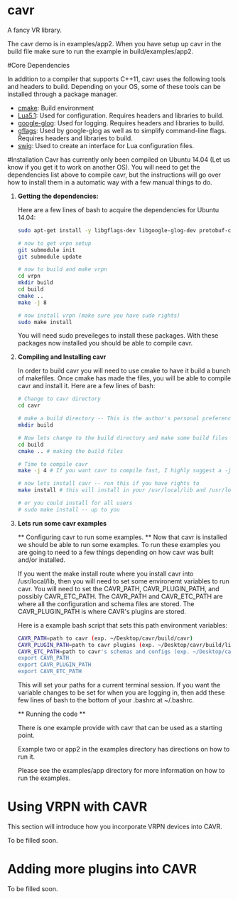 cavr
====

A fancy VR library.

The cavr demo is in examples/app2. When you have setup up cavr in the build file make sure to run the example in build/examples/app2.

#Core Dependencies

In addition to a compiler that supports C++11, cavr uses the following tools and headers to build. Depending on your OS, some of these tools can be installed through a package manager.

* [cmake](http://www.cmake.org/): Build environment
* [Lua5.1](http://www.lua.org/): Used for configuration. Requires headers and libraries to build.
* [google-glog](https://code.google.com/p/google-glog/): Used for logging. Requires headers and libraries to build.
* [gflags](https://code.google.com/p/gflags/): Used by google-glog as well as to simplify command-line flags. Requires headers and libraries to build.
* [swig](http://www.swig.org/): Used to create an interface for Lua configuration files.


#Installation
Cavr has currently only been compiled on Ubuntu 14.04 (Let us know if you get it to work on another OS). 
You will need to get the dependencies list above to compile cavr, but the instructions will go over how to install them in a automatic way with a few manual things to do.

1.  **Getting the dependencies:**

    Here are a few lines of bash to acquire the dependencies for Ubuntu 14.04:
    ```bash
    sudo apt-get install -y libgflags-dev libgoogle-glog-dev protobuf-compiler libprotobuf-dev swig libzmq-dev liblua5.1-dev cmake
    
    # now to get vrpn setup
    git submodule init
    git submodule update
    
    # now to build and make vrpn
    cd vrpn
    mkdir build
    cd build
    cmake ..
    make -j 8
    
    # now install vrpn (make sure you have sudo rights)
    sudo make install
    ```
    
    You will need sudo preveileges to install these packages. 
    With these packages now installed you should be able to compile cavr.

2. **Compiling and Installing cavr**

    In order to build cavr you will need to use cmake to have it build a bunch of makefiles. Once cmake has made the files,     you will be able to compile cavr and install it. Here are a few lines of bash:

    ```bash
    # Change to cavr directory
    cd cavr

    # make a build directory -- This is the author's personal preference for cmake.
    mkdir build

    # Now lets change to the build directory and make some build files
    cd build
    cmake .. # making the build files

    # Time to compile cavr
    make -j 4 # If you want cavr to compile fast, I highly suggest a -j # to have make run parallel jobs.

    # now lets install cavr -- run this if you have rights to
    make install # this will install in your /usr/local/lib and /usr/local/include

    # or you could install for all users
    # sudo make install -- up to you 

    ```

3.  **Lets run some cavr examples**

    ** Configuring cavr to run some examples. ** 
    Now that cavr is installed we should be able to run some examples.
    To run these examples you are going to need to a few things depending on how cavr was built and/or installed.
    
    If you went the make install route where you install cavr into /usr/local/lib, then you will need to set some environemt     variables to run cavr. You will need to set the CAVR_PATH, CAVR_PLUGIN_PATH, and possibly CAVR_ETC_PATH. The CAVR_PATH      and CAVR_ETC_PATH are where all the configuration and schema files are stored. The CAVR_PLUGIN_PATH is where CAVR's         plugins are stored. 
    
    Here is a example bash script that sets this path environment variables:
    ```bash
    CAVR_PATH=path to cavr (exp. ~/Desktop/cavr/build/cavr)
    CAVR_PLUGIN_PATH=path to cavr plugins (exp. ~/Desktop/cavr/build/lib/plugins 
    CAVR_ETC_PATH=path to cavr's schemas and configs (exp. ~/Desktop/cavr/etc)
    export CAVR_PATH
    export CAVR_PLUGIN_PATH
    export CAVR_ETC_PATH
    ```
    
    This will set your paths for a current terminal session. If you want the variable changes to be set for when you are        logging in, then add these few lines of bash to the bottom of your .bashrc at ~/.bashrc.
    
    ** Running the code **
    
    There is one example provide with cavr that can be used as a starting point.
    
    Example two or app2 in the examples directory has directions on how to run it. 
    
    Please see the examples/app directory for more information on how to run the examples.
    
# Using VRPN with CAVR

This section will introduce how you incorporate VRPN devices into CAVR.

To be filled soon.

# Adding more plugins into CAVR

To be filled soon. 
    
    
